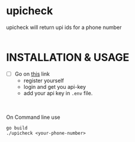 # upicheck
upicheck will return upi ids for a phone number
</br>
</br>


# INSTALLATION & USAGE

- [ ] Go on [this](https://rapidapi.com/idfy-idfy-default/api/upi-verification) link
    - register yourself
    - login and get you api-key
    - add your api key in `.env` file.

</br>
</br>
On Command line use 

```
go build
./upicheck <your-phone-number>
```
